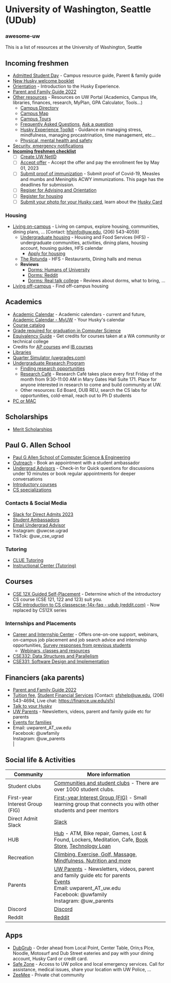# University of Washington, Seattle (UDub) #


### awesome-uw
This is a list of resources at the University of Washington, Seattle


## Incoming freshmen
- [Admitted Student Day](https://www.washington.edu/newhuskies/admitted-student-day/) - Campus resource guide, Parent & family guide
- [New Husky welcome booklet](https://uw-s3-cdn.s3.us-west-2.amazonaws.com/wp-content/uploads/sites/93/2023/03/06104822/New_Huskies_welcome_booklet_2023.pdf)
- [Orientation](https://fyp.uw.edu/orientation) - Introduction to the Husky Experience.
- [Parent and Family Guide 2022](https://uw-s3-cdn.s3.us-west-2.amazonaws.com/wp-content/uploads/sites/33/2022/06/10155318/PARENT-FAMILY-GUIDE.pdf)
- [Other resources](https://my.uw.edu/resources/) - Resources on UW Portal (Academics, Campus life, libraries, finances, research, MyPlan, GPA Calculator, Tools…)
  - [Campus Directory](https://www.washington.edu/newhuskies/campus-directory/)
  - [Campus Map](https://www.washington.edu/maps/#!/mgh)
  - [Campus Tours](https://admit.washington.edu/visit/campus-tours/)
  - [Frequently Asked Questions](https://uw.edu/newhuskies/faqs), [Ask a question](https://admit.uw.edu/have-a-question)
  - [Husky Experience Toolkit](https://sas.uaa.uw.edu/husky-experience/) - Guidance on managing stress, mindfulness, managing procastrination, time management, etc...
  - [Physical, mental health and safety](https://wellbeing.uw.edu)
- [Security, emergency notifications](https://emergency.uw.edu/)
- [__Incoming freshmen checklist__](https://www.washington.edu/newhuskies/must-do/)
  - [ ] [Create UW NetID](https://admit.uw.edu/uw-netid)
  - [ ] [Accept offer](https://uw.edu/newhuskies/acceptoffer) - Accept the offer and pay the enrollment fee by May 01, 2023
  - [ ] [Submit proof of immunization](https://immunity.washington.edu) - Submit proof of Covid-19, Measles and mumbs and Meningitis ACWY immunizations. This page has the deadlines for submission.
  - [ ] [Regiser for Advising and Orientation](https://fyp.uw.edu/orientation)
  - [ ] [Register for housing](https://hfs.uw.edu/live)
  - [ ] [Submit your photo for your Husky card](https://hfs.uw.edu/hc-photo), learn about the [Husky Card](https://hfs.uw.edu/husky-card-services)

### Housing
- [Living on-campus](https://hfs.uw.edu/live) - Living on campus, explore housing, communities, dining plans, ... [Contact: hfsinfo@uw.edu, (206) 543-4059]
  - [Undergraduate housing](https://hfs.uw.edu/live-on-campus/Undergraduate-Housing/McMahon-Hall) - Housing and Food Services (HFS) - undergraduate communities, activities, dining plans, housing account, housing guides, HFS calendar
    - [Apply for housing](https://hfs.uw.edu/live-on-campus/apply-for-housing-new-residents)
  - [The Rotunda](https://hfs.uw.edu/Eat/dining-hours/The-Rotunda) - HFS - Restaurants, Dining halls and menus
  - __Reviews__
    - [Dorms: Humans of University](https://humansofuniversity.com/university-of-washington/the-5-best-university-of-washington-dorm/)
    - [Dorms: Reddit](https://www.reddit.com/r/udub/wiki/dorms/)
    - [Dorms: Real talk college](https://docs.google.com/document/u/0/d/19I1UCnSeHJYqMeSOlGorSpW7BoUdKubE-tUUDe6KMVg/mobilebasic) - Reviews about dorms, what to bring, ...
 - [Living off-campus](https://www.washington.edu/studentlife/living-dining/) - Find off-campus housing




## Academics
- [Academic Calendar](https://www.washington.edu/students/reg/calendar.html) - Academic calendars - current and future, [Academic Calendar - MyUW](https://my.uw.edu/academic_calendar/) - Your Husky's calendar
- [Course catalog](http://www.washington.edu/students/crscat/)
- [Grade required for graduation in Computer Science](https://www.cs.washington.edu/academics/ugrad/current-students/policies/progress#:~:text=Grade%20Criteria%3A,Allen%20School%20standing%20as%20well)
- [Equivalency Guide](https://admit.washington.edu/apply/transfer/equivalency-guide/)  - Get credits for courses taken at a WA community or technical college
- Credits for [AP courses](https://admit.washington.edu/apply/transfer/exams-for-credit/ap/) and [IB courses](https://admit.washington.edu/apply/transfer/exams-for-credit/ib/)
- [Libraries](https://lib.uw.edu)
- [Quarter Simulator (uwgrades.com)](https://uwgrades.com/compare.html)
- [Undergraduate Research Program](https://www.washington.edu/undergradresearch/)
  - [Finding research opportunities](https://www.cs.washington.edu/findingresearch)
  - [Research Café](https://www.washington.edu/undergradresearch/uwresearch-cafe/) - Research Café takes place every first Friday of the month from 9:30-11:00 AM in Mary Gates Hall Suite 171. Place for anyone interested in research to come and build community at UW.
  - Other resources: Ed Board, DUB REU, search the CS labs for opportunities, cold-email, reach out to Ph D students
- [PC or MAC](https://www.reddit.com/r/udub/comments/11qyttj/cs_students_what_kind_of_computers_work/)

## Scholarships
- [Merit Scholarships](mailto:scholarq@uw.edu)

## Paul G. Allen School
- [Paul G Allen School of Computer Science & Engineering](https://www.cs.washington.edu/)
- [Outreach](https://uwcseappointments.as.me/outreach) - Book an appointment with a student ambassador
- [Undergrad Advisors](https://www.cs.washington.edu/academics/ugrad/advising) - Check-in for Quick questions for discussions under 10 minutes or book regular appointments for deeper conversations
- [Introductory courses](https://www.cs.washington.edu/academics/ugrad/nonmajor-options/intro-courses)
- [CS specializations](https://www.cs.washington.edu/academics/ugrad/current-students/degree/specializations)
### Contacts & Social Media 
- [Slack for Direct Admits 2023](http://join.admissions.uw.edu/Mzk5LVZMRC0yMjkAAAGK8XDxLxcpMrkxSEh8CWnCPnuDbe9Ek1pXvucIXk3hXDX5hVUWsvKwMEoJ9lWnwSQyZOvvMaY=)
- [Student Ambassadors](mailto:outreach@cs.washington.edu)
- [Email Undergrad Advisor](mailto:ugrad-adviser@cs.washington.edu)
- Instagram: @uwcse.ugrad
- TikTok: @uw_cse_ugrad


### Tutoring
- [CLUE Tutoring](https://academicsupport.uw.edu/clue)
- [Instructional Center (Tutoring)](https://depts.washington.edu/ic/content/applications.php?style=graphics)

## Courses
- [CSE 12X Guided Self-Placement](https://placement.cs.washington.edu/) - Determine which of the introductory CS course (CSE 121, 122 and 123) suit you.
- [CSE introduction to CS classescse-14x-faq - udub (reddit.com)](https://www.reddit.com/r/udub/wiki/cse-14x-faq/) - Now replaced by CS12X series

### Internships and Placements
- [Career and Internship Center](https://careers.uw.edu) - Offers one-on-one support, webinars, on-campus job placement and job search advice and internship opportunities, [Survey responses from previous students](https://careers.uw.edu/outcomes/)
  - [Webinars, classes and resources](https://careers.uw.edu/channels/get-experience/?_gl=1*1w7lnr8*_ga*MTk1Mjc0MjM2Ni4xNjc4NDIzNDMy*_ga_JLHM9WH4JV*MTY4MTI1MTM0MC4yMC4xLjE2ODEyNTI1ODQuMC4wLjA.*_ga_3T65WK0BM8*MTY4MTI1MTM0MC4yMC4xLjE2ODEyNTI1ODQuMC4wLjA.)
- [CSE332: Data Structures and Parallelism](https://courses.cs.washington.edu/courses/cse332/)
- [CSE331: Software Design and Implementation](https://courses.cs.washington.edu/courses/cse331/)

## Financiers (aka parents)
- [Parent and Family Guide 2022](https://uw-s3-cdn.s3.us-west-2.amazonaws.com/wp-content/uploads/sites/33/2022/06/10155318/PARENT-FAMILY-GUIDE.pdf)
- [Tuition fee](https://finance.uw.edu/sfs/tuition/payments),  [Student Financial Services](https://finance.uw.edu/sfs) [Contact: sfshelp@uw.edu, (206) 543-4694, Live chat: https://finance.uw.edu/sfs]
- [Talk to your Husky](https://www.washington.edu/parents/resources/talk-with-your-husky/)
- [UW Parents](https://uw.edu/parents) - Newsletters, videos, parent and family guide etc for parents
- [Events for families](https://www.washington.edu/parents/family-events/) 
- Email: uwparent_AT_uw.edu <br/>Facebook: @uwfamily <br/>Instagram: @uw_parents <br/>|

## Social life & Activities
Community | More information |
----------|-----------------|
Student clubs | [Communities and student clubs](https://huskylink.washington.edu) - There are over 1000 student clubs. |
First-year Interest Group (FIG) |  [First-year Interest Group (FIG)](https://fyp.uw.edu/figs) - Small learning group that connects you with other students and peer mentors |
Direct Admit Slack |[Slack](https://allenschool-2023.slack.com/join/shared_invite/zt-1t2h3ow9x-8DQ9TK20jepvt2mpuJOBo)|
HUB | [Hub](https://hub.washington.edu/about/in-the-hub/) - ATM, Bike repair, Games, Lost & Found, Lockers, Meditation, Cafe, [Book Store](https://hub.washington.edu/about/in-the-hub/university-book-store/), [Technology Loan](https://stlp.uw.edu/)|
Recreation | [Climbing, Exercise, Golf, Massage, Mindfulness, Nutrition and more](https://www.washington.edu/ima/?_gl=1*1n5ox8b*_ga*MTk1Mjc0MjM2Ni4xNjc4NDIzNDMy*_ga_3T65WK0BM8*MTY4MTI1MTM0MC4yMC4xLjE2ODEyNTE1MjEuMC4wLjA.*_ga_JLHM9WH4JV*MTY4MTI1MTM0MC4yMC4xLjE2ODEyNTE1MjEuMC4wLjA.)|
Parents |  [UW Parents](https://uw.edu/parents) - Newsletters, videos, parent and family guide etc for parents <br/>[Events](https://www.washington.edu/parents/family-events/) <br/>Email: uwparent_AT_uw.edu <br/>Facebook: @uwfamily <br/>Instagram: @uw_parents <br/>|
Discord | [Discord](https://discord.com/channels/546259676531130368/580183076638949376)
Reddit | [Reddit](https://www.reddit.com/r/udub/wiki/index/)

## Apps
- [DubGrub](https://hfs.uw.edu/dub-grub) - Order ahead from Local Point, Center Table, Orin;s Plce, Noodle, Motosurf and Dub Street eateries and pay with your dining account, Husky Card or credit card.
- [Safe Zone](https://police.uw.edu/services/safe-zone-app/) - Access to UW police and local emergency services.  Call for assistance, medical issues, share your location with UW Police, ...
- [ZeeMee](https://zeemee.app.link/washingtonadmits) - Private chat community
